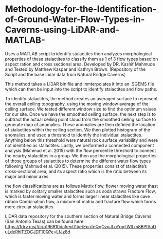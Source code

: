 # Methodology-for-the-Identification-of-Ground-Water-Flow-Types-in-Caverns-using-LiDAR-and-MATLAB-
Uses a MATLAB script to identify stalactites then analyzes morphological properties of these stalactites to classify them as 1 of 3 flow types based on aspect ration and cross sectional area. Developed by DR. Kashif Mahmude and Tested by Matthew Kaspar and Kathryn Brown. (Repository of the Script and the base Lidar data from Natural Bridge Caverns)

This method takes a LiDAR bin file and inmterpolates it into an .SGEMS file which can then be input into the script to identify stalactites and flow paths.

To identify stalactites, the method creates an averaged surface to represent the overall ceiling topography, using the moving window average of the ceiling surface. We tested different window size to find the optimum values for our site.  Once we have the smoothed ceiling surface, the next step is to subtract the actual ceiling point cloud from the smoothed ceiling surface to generate map of anomalies. These anomalies are then defined the location of stalactites within the ceiling section. We then plotted histogram of the anomalies, and used a threshold to identify the individual stalactites. Anything below this threshold were natural rock surface variability and were not identified as stalactites. Lastly, we performed a connected component analysis (Mahmud et al. 2015) with the flow percentile threshold to connect the nearby stalactites in a group. We then use the morphological properties of those groups of stalactites to determine the different water flow types following Mahmud et al. (2015). These properties consist of stalactite’s cross-sectional area, and its aspect ratio which is the ratio between its major and minor axes.

the flow classifications are as follows
Matrix flow, flower moving water thast is marked by solitary smaller stalactites such as soda straws
Fracture Flow, which is faster moving water and forms larger linear stalactites like cave ribbon
Combination flow, a mixture of matrix and fracture flow which forms more circular stalactites


LiDAR data repository for the southern section of Natural Bridge Caverns (San Antonio Texas) can be found here: https://1drv.ms/f/c/a196910dc5ec01be/EonTeQgOzoJLoYqqitWlLm8BPfAaDuLdeRhlTZOCJDT10Q?e=LfJz8d
